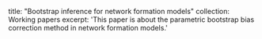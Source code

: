 
title: "Bootstrap inference for network formation models"
collection: Working papers
excerpt: 'This paper is about the parametric bootstrap bias correction method in network formation models.'
